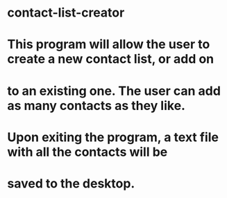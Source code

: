# contact-list-creator

# This program will allow the user to create a new contact list, or add on
# to an existing one. The user can add as many contacts as they like.
# Upon exiting the program, a text file with all the contacts will be 
# saved to the desktop.
